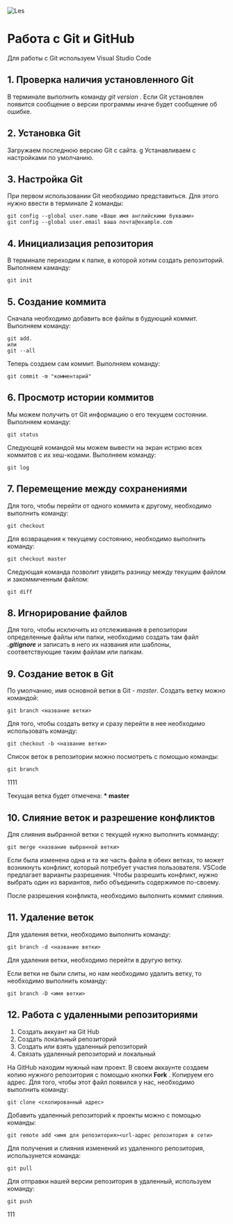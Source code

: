 ![Les](Лес.jpg)
# Работа с Git и  GitHub
Для работы с Git используем Visual Studio Code

## 1. Проверка наличия установленного Git
В терминале выполнить команду *git version* . Если Git установлен  появится сообщение о версии программы иначе будет сообщение об ошибке.
## 2. Установка Git
Загружаем последнюю версию Git с сайта. g
Устанавливаем с настройками по умолчанию.
## 3. Настройка Git
При первом использовании Git необходимо представиться.
Для этого нужно ввести в терминале 2 команды:
```
git config --global user.name «Ваше имя английскими буквами»
git config --global user.email ваша почта@example.com
```
## 4. Инициализация репозитория 
В терминале переходим к папке, в которой хотим создать репозиторий. Выполняем каманду:
```
git init
```
## 5. Создание коммита
Сначала необходимо добавить все файлы в будующий коммит. Выполняем команду:
```
git add.
или 
git --all
```
Теперь создаем сам коммит. Выполняем команду:
```
git commit -m "комментарий"
```
## 6. Просмотр истории коммитов 
Мы можем получить от Git информацию о его текущем состоянии.
Выполняем команду:
```
git status
```
Следующей командой мы можем вывести на экран истрию всех коммитов с их хеш-кодами. Выполняем команду:
```
git log 
```
## 7. Перемещение между сохранениями

Для того, чтобы перейти от одного коммита к другому, необходимо выполнить команду:
```
git checkout
```
Для возвращения к текущему состоянию, необходимо выполнить команду:
```
git checkout master
```
Следующая команда позволит увидеть разницу между текущим файлом и закоммиченным файлом:
```
git diff
```
## 8. Игнорирование файлов
Для того, чтобы исключить из отслеживания в репозитории определенные файлы или папки, необходимо создать там файл ***.gitignore*** и записать в него их названия или шаблоны, соответствующие таким файлам или папкам.
## 9. Создание веток в Git  
По умолчанию, имя основной ветки в Git - *master*.
Создать ветку можно командой:
``` 
git branch <название ветки>
```
Для того, чтобы создать ветку и сразу перейти в нее необходимо использовать команду:

```
git checkout -b <название ветки>
```

Список веток в репозитории можно посмотреть с помощью команды:

```
git branch
```
1111

Текущая ветка будет отмечена: **\* master**

## 10. Слияние веток и разрешение конфликтов
Для слияния выбранной ветки с текущей нужно выполнить комманду:
```
git merge <название выбранной ветки>
```
Если была изменена одна и та же часть файла в обеих ветках, то может возникнуть конфликт, который потребует участия пользователя. VSCode предлагает варианты разрешения. Чтобы разрешить конфликт, нужно выбрать один из вариантов, либо объединить содержимое по-своему.

После разрешения конфликта, необходимо выполнить коммит слияния.
 
 ## 11. Удаление веток
 Для удаления ветки, необходимо выполнить команду:

 ```
 git branch -d <название ветки>
 ```
 Для удаления ветки, необходимо перейти в другую ветку.

Если ветки не были слиты, но нам необходимо удалить ветку, то необходимо выполнить команду:
```
git branch -D <имя ветки>
```
## 12. Работа с удаленными репозиториями
1. Создать аккуант на Git Hub
2. Создать локальный репозиторий 
3. Создать или взять удаленный репозиторий
4. Связать удаленный репозиторий и локальный

На GitHub находим нужный нам проект. В своем аккаунте создаем копию нужного репозитория с помощью кнопки **Fork** . Копируем его адрес. Для того, чтобы этот файл появился у нас, необходимо выполнить команду:
```
git clone <скопированный адрес>
```
Добавить удаленный репозиторий к проекты можно с помощью команды:
```
git remote add <имя для репозитория><url-адрес репозитория в сети>
```
Для получения и слияния изменений из удаленного репозитория, использунется команда:

```
git pull
```
Для отправки нашей версии репозитория в удаленный, используем команду:
```
git push
```
111